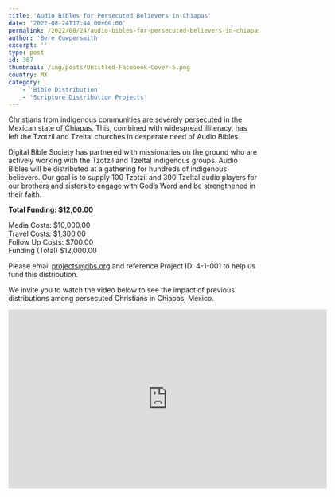 ```yaml
---
title: 'Audio Bibles for Persecuted Believers in Chiapas'
date: '2022-08-24T17:44:00+00:00'
permalink: /2022/08/24/audio-bibles-for-persecuted-believers-in-chiapas
author: 'Bere Cowpersmith'
excerpt: ''
type: post
id: 367
thumbnail: /img/posts/Untitled-Facebook-Cover-5.png
country: MX
category:
    - 'Bible Distribution'
    - 'Scripture Distribution Projects'
---
```

Christians from indigenous communities are severely persecuted in the Mexican state of Chiapas. This, combined with widespread illiteracy, has left the Tzotzil and Tzeltal churches in desperate need of Audio Bibles.

Digital Bible Society has partnered with missionaries on the ground who are actively working with the Tzotzil and Tzeltal indigenous groups. Audio Bibles will be distributed at a gathering for hundreds of indigenous believers. Our goal is to supply 100 Tzotzil and 300 Tzeltal audio players for our brothers and sisters to engage with God’s Word and be strengthened in their faith.

**Total Funding: $12,00.00**

Media Costs: $10,000.00  
Travel Costs: $1,300.00  
Follow Up Costs: $700.00  
Funding (Total) $12,000.00

Please email projects@dbs.org and reference Project ID: 4-1-001 to help us fund this distribution.

We invite you to watch the video below to see the impact of previous distributions among persecuted Christians in Chiapas, Mexico.

<iframe allow="accelerometer; autoplay; clipboard-write; encrypted-media; gyroscope; picture-in-picture" allowfullscreen="" frameborder="0" height="360" literally="" lives="" loading="lazy" our="" src="https://www.youtube.com/embed/uRiO12zziUE?feature=oembed" title="Audio Bibles for Persecuted Believers in Chiapas, Mexico | Literally Transforming Our Lives" transforming="" width="640"></iframe>